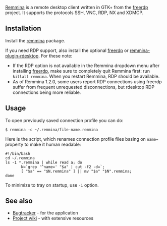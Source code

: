 [Remmina](http://www.remmina.org/wp/) is a remote desktop client written in GTK+ from the [freerdp](http://www.freerdp.com/) project. It supports the protocols SSH, VNC, RDP, NX and XDMCP.

## Installation

Install the [remmina](https://www.archlinux.org/packages/?name=remmina) package.

If you need RDP support, also install the optional [freerdp](https://www.archlinux.org/packages/?name=freerdp) or [remmina-plugin-rdesktop](https://aur.archlinux.org/packages/remmina-plugin-rdesktop/). For these note:

*   If the RDP option is not available in the Remmina dropdown menu after installing [freerdp](https://www.archlinux.org/packages/?name=freerdp), make sure to completely quit Remmina first: run `killall remmina`. When you restart Remmina, RDP should be available.
*   As of Remmina 1.2.0, some users report RDP connections using freerdp suffer from frequent unrequested disconnections, but rdesktop RDP connections being more reliable.

## Usage

To open previously saved connection profile you can do:

```
$ remmina -c ~/.remmina/file-name.remmina

```

Here is the script, which renames connection profile files basing on `name=` property to make it human readable:

```
#!/bin/bash
cd ~/.remmina
ls -1 *.remmina | while read a; do
       N=`grep '^name=' "$a" | cut -f2 -d=`;
       [ "$a" == "$N.remmina" ] || mv "$a" "$N".remmina;
done

```

To minimize to tray on startup, use `-i` option.

## See also

*   [Bugtracker](https://github.com/FreeRDP/Remmina/issues) - for the application
*   [Project wiki](https://github.com/FreeRDP/FreeRDP/wiki) - with extensive resources